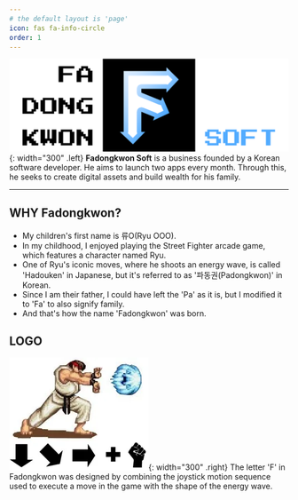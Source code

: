 ```yaml
---
# the default layout is 'page'
icon: fas fa-info-circle
order: 1
---
```


![Desktop View](/assets/img/about/Logo_w_text_3.png){: width="300" .left}
**Fadongkwon Soft** is a business founded by a Korean software developer. He aims to launch two apps every month. Through this, he seeks to create digital assets and build wealth for his family.
- - -
## WHY Fadongkwon?
- My children's first name is 류O(Ryu OOO).
- In my childhood, I enjoyed playing the Street Fighter arcade game, which features a character named Ryu.
- One of Ryu's iconic moves, where he shoots an energy wave, is called 'Hadouken' in Japanese, but it's referred to as '파동권(Padongkwon)' in Korean.
- Since I am their father, I could have left the 'Pa' as it is, but I modified it to 'Fa' to also signify family.
- And that's how the name 'Fadongkwon' was born.

## LOGO
![Desktop View](/assets/img/about/streetfighter.png){: width="300" .right}
The letter 'F' in Fadongkwon was designed by combining the joystick motion sequence used to execute a move in the game with the shape of the energy wave.
